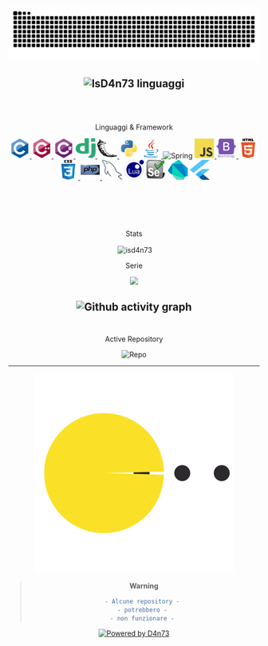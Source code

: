 <div align="center">
  
  <img  src="https://raw.githubusercontent.com/IsD4n73/IsD4n73/output/github-contribution-grid-snake-dark.svg"
        alt="snake"/>
       
  <img src="https://github-readme-stats-git-masterrstaa-rickstaa.vercel.app/api/top-langs?username=IsD4n73&langs_count=5&show_icons=true&locale=it&layout=compact&theme=codeSTACKr" 
       alt="IsD4n73 linguaggi" height="192px"/>
---
<br><br>

<p align="center">Linguaggi & Framework</p>

  <p align="center"> 
    <a href="https://www.cprogramming.com/" target="_blank" rel="noreferrer"> <img src="https://raw.githubusercontent.com/IsD4n73/IsD4n73/2161eccc5a8cc632c3ba585f1d4c6c7a0ad6cb87/img/icon/c-original.svg" alt="c" width="40" height="40"/> </a> 
    <a href="https://www.w3schools.com/cpp/" target="_blank" rel="noreferrer"> <img src="https://raw.githubusercontent.com/IsD4n73/IsD4n73/2161eccc5a8cc632c3ba585f1d4c6c7a0ad6cb87/img/icon/cplusplus-original.svg" alt="cplusplus" width="40" height="40"/> </a> 
    <a href="https://www.w3schools.com/cs/" target="_blank" rel="noreferrer"> <img src="https://raw.githubusercontent.com/IsD4n73/IsD4n73/2161eccc5a8cc632c3ba585f1d4c6c7a0ad6cb87/img/icon/csharp-original.svg" alt="csharp" width="40" height="40"/> </a> 
    <a href="https://www.djangoproject.com/" target="_blank" rel="noreferrer"> <img src="https://raw.githubusercontent.com/IsD4n73/IsD4n73/2161eccc5a8cc632c3ba585f1d4c6c7a0ad6cb87/img/icon/68747470733a2f2f63646e2e776f726c64766563746f726c6f676f2e636f6d2f6c6f676f732f646a616e676f2e737667.svg" alt="django" width="40" height="40"/> </a> 
    <a href="https://flask.palletsprojects.com/" target="_blank" rel="noreferrer"> <img src="https://raw.githubusercontent.com/IsD4n73/IsD4n73/2161eccc5a8cc632c3ba585f1d4c6c7a0ad6cb87/img/icon/68747470733a2f2f7777772e766563746f726c6f676f2e7a6f6e652f6c6f676f732f706f636f6f5f666c61736b2f706f636f6f5f666c61736b2d69636f6e2e737667.svg" alt="flask" width="40" height="40"/> </a> 
    <a href="https://www.python.org" target="_blank" rel="noreferrer"> <img src="https://raw.githubusercontent.com/IsD4n73/IsD4n73/2161eccc5a8cc632c3ba585f1d4c6c7a0ad6cb87/img/icon/python-original.svg" alt="python" width="40" height="40"/></a> 
    <a href="https://www.java.com" target="_blank" rel="noreferrer"> <img src="https://raw.githubusercontent.com/IsD4n73/IsD4n73/2161eccc5a8cc632c3ba585f1d4c6c7a0ad6cb87/img/icon/java-original.svg" alt="java" width="40" height="40"/> </a> 
    <a><img src="https://www.svgrepo.com/show/354380/spring-icon.svg" alt="Spring" width="40" height="40"/> </a> 
    <a href="https://developer.mozilla.org/en-US/docs/Web/JavaScript" target="_blank" rel="noreferrer"> <img src="https://raw.githubusercontent.com/IsD4n73/IsD4n73/2161eccc5a8cc632c3ba585f1d4c6c7a0ad6cb87/img/icon/javascript-original.svg" alt="javascript" width="40" height="40"/> </a>
    <a href="https://getbootstrap.com" target="_blank" rel="noreferrer"> <img src="https://raw.githubusercontent.com/IsD4n73/IsD4n73/2161eccc5a8cc632c3ba585f1d4c6c7a0ad6cb87/img/icon/bootstrap-plain-wordmark.svg" alt="bootstrap" width="40" height="40"/> </a>
    <a href="https://www.w3.org/html/" target="_blank" rel="noreferrer"> <img src="https://raw.githubusercontent.com/IsD4n73/IsD4n73/2161eccc5a8cc632c3ba585f1d4c6c7a0ad6cb87/img/icon/html5-original-wordmark.svg" alt="html5" width="40" height="40"/> </a> 
    <a href="https://www.w3schools.com/css/" target="_blank" rel="noreferrer"> <img src="https://raw.githubusercontent.com/IsD4n73/IsD4n73/2161eccc5a8cc632c3ba585f1d4c6c7a0ad6cb87/img/icon/css3-original-wordmark.svg" alt="css3" width="40" height="40"/> </a> 
    <a href="https://www.php.net" target="_blank" rel="noreferrer"> <img src="https://raw.githubusercontent.com/IsD4n73/IsD4n73/2161eccc5a8cc632c3ba585f1d4c6c7a0ad6cb87/img/icon/php-original.svg" alt="php" width="40" height="40"/> </a> 
    <a><img src="https://github.com/IsD4n73/IsD4n73/blob/main/img/icon/mysql.png?raw=true" alt="MySQL" width="40" height="40"/> </a>
    <a><img src="https://raw.githubusercontent.com/IsD4n73/IsD4n73/main/img/icon/Lua-Logo.svg.png" alt="LUA" width="40" height="40"/>
    <a><img src="https://raw.githubusercontent.com/IsD4n73/IsD4n73/main/img/icon/selenium-logo-DB9103D7CF-seeklogo.com.png" alt="Selenium" width="40" height="40"/> </a>
    <a><img src="https://raw.githubusercontent.com/IsD4n73/IsD4n73/main/img/icon/Dart-logo.png" alt="Dart" width="40" height="40"/></a>
    <a><img src="https://raw.githubusercontent.com/IsD4n73/IsD4n73/main/img/icon/flutter-logo.png" alt="Flutter" width="40" height="40"/></a>
  
  </p>

<br><br>
---

<p align="center">Stats</p>

<p>&nbsp;<img align="center" src="https://github-readme-stats-git-masterrstaa-rickstaa.vercel.app/api?username=isd4n73&show_icons=true&locale=it&theme=dark" alt="isd4n73" /></p>

<p align="center">Serie</p>
<a href="http://www.github.com/IsD4n73"><img src="https://github-readme-streak-stats.herokuapp.com/?user=IsD4n73&stroke=ffffff&background=1c1917&ring=0891b2&fire=0891b2&currStreakNum=ffffff&currStreakLabel=0891b2&sideNums=ffffff&sideLabels=ffffff&dates=ffffff&hide_border=true" /></a>

![Github activity graph](https://github-readme-activity-graph.cyclic.app/graph?username=IsD4n73&theme=react-dark&area=true&hide_border=true&custom_title=IsD4n73%20Commits&)
<br><br>
---

<p align="center">Active Repository</p>

![Repo](https://github-readme-stats-git-masterrstaa-rickstaa.vercel.app/api/pin/?username=isd4n73&theme=github_dark&repo=Flutter-TV)

---

<img  src="https://raw.githubusercontent.com/IsD4n73/IsD4n73/bca2c4e7d273465d63113819a815d9ac91124b71/img/pacman.svg"
        alt="pacman" />

> **Warning**
>```diff
> - Alcune repository - 
> - potrebbero - 
> - non funzionare - 
>```

[![Powered by D4n73](https://readme-typing-svg.demolab.com/?lines=Powered+by+D4n73&center=true&color=ff0000)](https://git.io/typing-svg)

</div>

